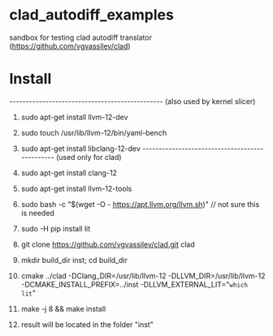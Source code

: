 # clad_autodiff_examples
sandbox for testing clad autodiff translator (https://github.com/vgvassilev/clad)

# Install
----------------------------------------------- (also used by kernel slicer)
1. sudo apt-get install llvm-12-dev
2. sudo touch /usr/lib/llvm-12/bin/yaml-bench
3. sudo apt-get install libclang-12-dev
----------------------------------------------- (used only for clad)

4. sudo apt-get install clang-12
5. sudo apt-get install llvm-12-tools
6. sudo bash -c "$(wget -O - https://apt.llvm.org/llvm.sh)" // not sure this is needed
7. sudo -H pip install lit
8. git clone https://github.com/vgvassilev/clad.git clad
9. mkdir build_dir inst; cd build_dir
10. cmake ../clad -DClang_DIR=/usr/lib/llvm-12 -DLLVM_DIR=/usr/lib/llvm-12 -DCMAKE_INSTALL_PREFIX=../inst -DLLVM_EXTERNAL_LIT="`which lit`"
11. make -j 8 && make install
12. result will be located in the folder "inst"
